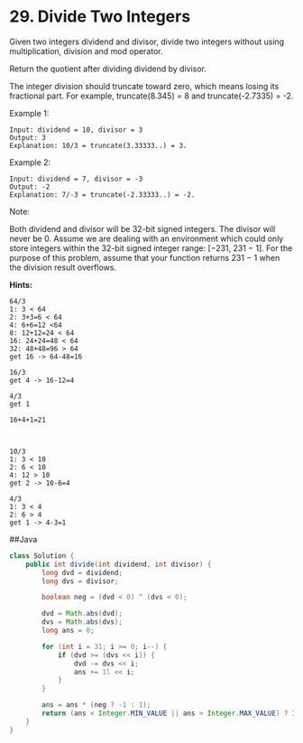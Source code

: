# 29. Divide Two Integers

Given two integers dividend and divisor, divide two integers without using multiplication, division and mod operator.

Return the quotient after dividing dividend by divisor.

The integer division should truncate toward zero, which means losing its fractional part. For example, truncate(8.345) = 8 and truncate(-2.7335) = -2.

Example 1:
```
Input: dividend = 10, divisor = 3
Output: 3
Explanation: 10/3 = truncate(3.33333..) = 3.
```
Example 2:
```
Input: dividend = 7, divisor = -3
Output: -2
Explanation: 7/-3 = truncate(-2.33333..) = -2.
```
Note:

Both dividend and divisor will be 32-bit signed integers.
The divisor will never be 0.
Assume we are dealing with an environment which could only store integers within the 32-bit signed integer range: [−231,  231 − 1]. For the purpose of this problem, assume that your function returns 231 − 1 when the division result overflows.

**Hints:**

```
64/3
1: 3 < 64
2: 3+3=6 < 64
4: 6+6=12 <64
8: 12+12=24 < 64
16: 24+24=48 < 64
32: 48+48=96 > 64
get 16 -> 64-48=16

16/3
get 4 -> 16-12=4

4/3
get 1

16+4+1=21



10/3
1: 3 < 10
2: 6 < 10
4: 12 > 10
get 2 -> 10-6=4

4/3
1: 3 < 4
2: 6 > 4
get 1 -> 4-3=1
```

##Java
```java
class Solution {
    public int divide(int dividend, int divisor) {
        long dvd = dividend;
        long dvs = divisor;

        boolean neg = (dvd < 0) ^ (dvs < 0);

        dvd = Math.abs(dvd);
        dvs = Math.abs(dvs);
        long ans = 0;

        for (int i = 31; i >= 0; i--) {
            if (dvd >= (dvs << i)) {
                dvd -= dvs << i;
                ans += 1l << i;
            }
        }

        ans = ans * (neg ? -1 : 1);
        return (ans < Integer.MIN_VALUE || ans > Integer.MAX_VALUE) ? Integer.MAX_VALUE : (int) ans;
    }
}
```
